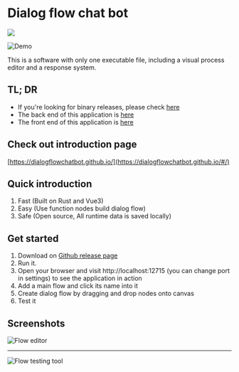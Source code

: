 # Dialog flow chat bot
<img src="https://img.shields.io/badge/Latest_version-v1.9.0-blue" />

![Demo](https://github.com/dialogflowchatbot/dialogflow-showcase/blob/d8380bf728a87fb8e9df2a2d8796bd58c61015d9/screenshots/demo1.gif)

This is a software with only one executable file, including a visual process editor and a response system.

## TL; DR
* If you're looking for binary releases, please check [here](https://github.com/dialogflowchatbot/dialogflow/releases)
* The back end of this application is [here](https://github.com/dialogflowchatbot/dialogflow-backend)
* The front end of this application is [here](https://github.com/dialogflowchatbot/dialogflow-frontend)

## Check out introduction page
[https://dialogflowchatbot.github.io/](https://dialogflowchatbot.github.io/#/)

## Quick introduction
1. Fast (Built on Rust and Vue3)
2. Easy (Use function nodes build dialog flow)
3. Safe (Open source, All runtime data is saved locally)

## Get started
1. Download on [Github release page](https://github.com/dialogflowchatbot/dialogflow/releases)
1. Run it.
1. Open your browser and visit http://localhost:12715 (you can change port in settings) to see the application in action
1. Add a main flow and click its name into it
1. Create dialog flow by dragging and drop nodes onto canvas
1. Test it

## Screenshots
![Flow editor](https://github.com/dialogflowchatbot/dialogflow-showcase/blob/main/src/assets/canvas.png?raw=true "Flow editor")

---
![Flow testing tool](https://github.com/dialogflowchatbot/dialogflow-showcase/blob/main/src/assets/testing.png?raw=true "Flow testing tool")

